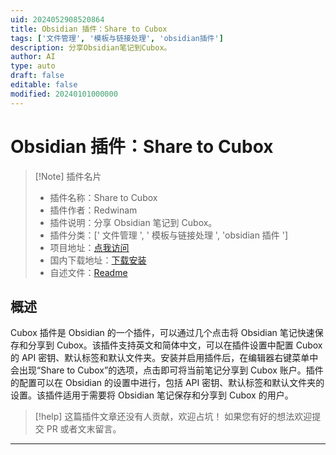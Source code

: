 ```yaml
---
uid: 2024052908520864
title: Obsidian 插件：Share to Cubox
tags: ['文件管理', '模板与链接处理', 'obsidian插件']
description: 分享Obsidian笔记到Cubox。
author: AI
type: auto
draft: false
editable: false
modified: 20240101000000
---
```


# Obsidian 插件：Share to Cubox

> [!Note] 插件名片
> - 插件名称：Share to Cubox
> - 插件作者：Redwinam
> - 插件说明：分享 Obsidian 笔记到 Cubox。
> - 插件分类：[' 文件管理 ', ' 模板与链接处理 ', 'obsidian 插件 ']
> - 项目地址：[点我访问](https://github.com/Redwinam/obsidian-cubox)
> - 国内下载地址：[下载安装](https://pkmer.cn/products/plugin/pluginMarket/?share-to-cubox)
> - 自述文件：[Readme](https://ghproxy.net/https://raw.githubusercontent.com/Redwinam/obsidian-cubox/master/README.md)

## 概述

Cubox 插件是 Obsidian 的一个插件，可以通过几个点击将 Obsidian 笔记快速保存和分享到 Cubox。该插件支持英文和简体中文，可以在插件设置中配置 Cubox 的 API 密钥、默认标签和默认文件夹。安装并启用插件后，在编辑器右键菜单中会出现“Share to Cubox”的选项，点击即可将当前笔记分享到 Cubox 账户。插件的配置可以在 Obsidian 的设置中进行，包括 API 密钥、默认标签和默认文件夹的设置。该插件适用于需要将 Obsidian 笔记保存和分享到 Cubox 的用户。

> [!help]
> 这篇插件文章还没有人贡献，欢迎占坑！
> 如果您有好的想法欢迎提交 PR 或者文末留言。

---




